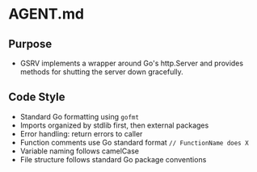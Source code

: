# AGENT.md

## Purpose
- GSRV implements a wrapper around Go's http.Server and provides methods for shutting the server down gracefully.

## Code Style
- Standard Go formatting using `gofmt`
- Imports organized by stdlib first, then external packages
- Error handling: return errors to caller
- Function comments use Go standard format `// FunctionName does X`
- Variable naming follows camelCase
- File structure follows standard Go package conventions

